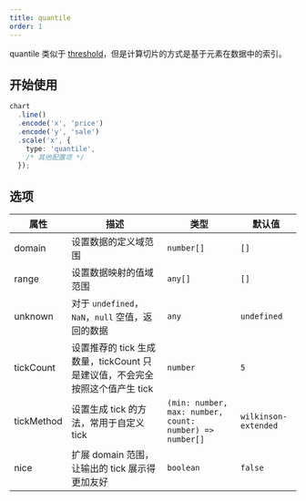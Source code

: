 ```yaml
---
title: quantile
order: 1
---
```


quantile 类似于 [threshold](/api/scale/threshold)，但是计算切片的方式是基于元素在数据中的索引。

## 开始使用

```ts
chart
  .line()
  .encode('x', 'price')
  .encode('y', 'sale')
  .scale('x', {
    type: 'quantile',
    /* 其他配置项 */
  });
```

## 选项

| 属性 | 描述 | 类型 | 默认值|
| -------------| ----------------------------------------------------------- | -----| -------|
| domain      | 设置数据的定义域范围                                            | `number[]` | `[]` |
| range       | 设置数据映射的值域范围                                           | `any[]` | `[]` |
| unknown     | 对于 `undefined`， `NaN`，`null` 空值，返回的数据                | `any` | `undefined` |
| tickCount   | 设置推荐的 tick 生成数量，tickCount 只是建议值，不会完全按照这个值产生 tick | `number` | `5` |
| tickMethod  | 设置生成 tick 的方法，常用于自定义 tick                           | `(min: number, max: number, count: number) => number[]`      | `wilkinson-extended` |
| nice        | 扩展 domain 范围，让输出的 tick 展示得更加友好                     | `boolean` | `false` |
